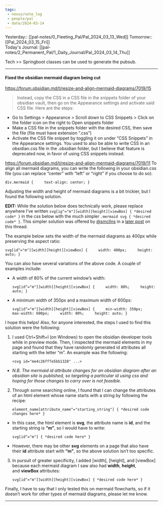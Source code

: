 ```yaml
---
tags:
 - nexus/note_log
 - people/pal
 - date/2024-03-14
---
```

Yesterday:: [[pal-notes/0_Fleeting_Pal/Pal_2024_03_13_Wed]] 
Tomorrow:: [[Pal_2024_03_15_Fri]]  
Today's Journal: [[pal-notes/2_Permanent_Pal/1_Daily_Journal/Pal_2024_03_14_Thu]] 

Tech >> Springboot classes can be used to generate the pubsub.

-----
#### Fixed the obsidian mermaid diagram being cut 
https://forum.obsidian.md/t/resize-and-align-mermaid-diagrams/7019/15
> Instead, copy the CSS in a CSS file in the snippets folder of your obsidian vault, then go on the Appearance settings and activate said CSS file. Here are the steps:
- Go to Settings > Appearance > Scroll down to CSS Snippets > Click on the folder icon on the right to Open snippets folder
- Make a CSS file in the snippets folder with the desired CSS, then save the file (file must have extension “.css”)
- Activate the CSS file snippet by toggling it on under “CSS Snippets” in the Appearance settings.
You used to also be able to write CSS in an obsidian.css file in the .obsidian folder, but I believe that feature is deprecated now, in favor of using CSS snippets instead.

https://forum.obsidian.md/t/resize-and-align-mermaid-diagrams/7019/11
To align all mermaid diagrams, you can write the following in your obsidian.css file (you can replace “center” with “left” or “right” if you choose to do so):

`div.mermaid {     text-align: center; }`

Adjusting the width and height of mermaid diagrams is a bit trickier, but I found the following solution.

**EDIT:** While the solution below does technically work, please replace anywhere I’ve written `svg[ig^="m"][width][height][viewBox] { *desired code* }` in the css below with the much simpler `.mermaid svg { *desired code* }`. This simpler solution was offered by [@smcllns](https://forum.obsidian.md/u/smcllns) in a [later post](https://forum.obsidian.md/t/ability-to-resize-and-align-mermaid-diagrams/7019/20) on this thread.

The example below sets the width of the mermaid diagrams as 400px while preserving the aspect ratio:

`svg[id^="m"][width][height][viewBox] {     width: 400px;     height: auto; }`

You can also have several variations of the above code. A couple of examples include:

- A width of 80% of the current window’s width:
    
    `svg[id^="m"][width][height][viewBox] {     width: 80%;     height: auto; }`
    
- A minimum width of 350px and a maximum width of 600px:
    
    `svg[id^="m"][width][height][viewBox] {     min-width: 350px;     max-width: 600px;     width: 80%;     height: auto; }`
    

I hope this helps! Also, for anyone interested, the steps I used to find this solution were the following:

1. I used Ctrl+Shift+I (on Windows) to open the obsidian developer tools while in preview mode. Then, I inspected the mermaid elements in my page and found that they have randomly generated id attributes all starting with the letter “m”. An example was the following:
    
    `<svg id="me4c26fffe5bb1328" ...>`
    

- _N.B. The mermaid id attribute changes for an obsidian diagram after an obsidian site is published, so targeting a particular id using css and hoping for those changes to carry over is not feasible._

2. Through some searching online, I found that I can change the attributes of an html element whose name starts with a string by following the recipe:
    
    `element_name[attribute_name^="starting_string"] { *desired code changes here* }`
    

- In this case, the html element is **svg**, the attribute name is **id**, and the starting string is **“m”**, so I would have to write:
    
    `svg[id^="m"] { *desired code here* }`
    
- However, there may be other **svg** elements on a page that also have their **id** attribute start with **“m”**, so the above solution isn’t too specific.
    

3. In pursuit of greater specificity, I added [width], [height], and [viewBox] because each mermaid diagram I saw also had **width**, **height**, and **viewBox** attributes:
    
    `svg[id^="m"][width][height][viewBox] { *desired code here* }`
    

Finally, I have to say that I only tested this on mermaid flowcharts, so if it doesn’t work for other types of mermaid diagrams, please let me know.

----
